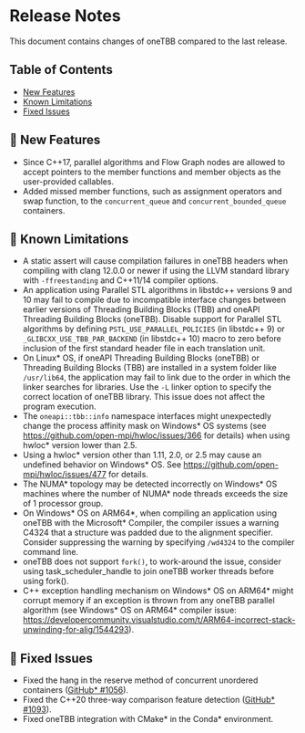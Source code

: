 <!--
******************************************************************************
* 
* Licensed under the Apache License, Version 2.0 (the "License");
* you may not use this file except in compliance with the License.
* You may obtain a copy of the License at
*
*     http://www.apache.org/licenses/LICENSE-2.0
*
* Unless required by applicable law or agreed to in writing, software
* distributed under the License is distributed on an "AS IS" BASIS,
* WITHOUT WARRANTIES OR CONDITIONS OF ANY KIND, either express or implied.
* See the License for the specific language governing permissions and
* limitations under the License.
*******************************************************************************/-->

# Release Notes <!-- omit in toc -->
This document contains changes of oneTBB compared to the last release.

## Table of Contents <!-- omit in toc -->
- [New Features](#new-features)
- [Known Limitations](#known-limitations)
- [Fixed Issues](#fixed-issues)

## :tada: New Features
- Since C++17, parallel algorithms and Flow Graph nodes are allowed to accept pointers to the member functions and member objects as the user-provided callables.
- Added missed member functions, such as assignment operators and swap function, to the ``concurrent_queue`` and ``concurrent_bounded_queue`` containers.

## :rotating_light: Known Limitations
- A static assert will cause compilation failures in oneTBB headers when compiling with clang 12.0.0 or newer if using the LLVM standard library with ``-ffreestanding`` and C++11/14 compiler options. 
- An application using Parallel STL algorithms in libstdc++ versions 9 and 10 may fail to compile due to incompatible interface changes between earlier versions of Threading Building Blocks (TBB) and oneAPI Threading Building Blocks (oneTBB). Disable support for Parallel STL algorithms by defining ``PSTL_USE_PARALLEL_POLICIES`` (in libstdc++ 9) or ``_GLIBCXX_USE_TBB_PAR_BACKEND`` (in libstdc++ 10) macro to zero before inclusion of the first standard header file in each translation unit.
- On Linux* OS, if oneAPI Threading Building Blocks (oneTBB) or Threading Building Blocks (TBB) are installed in a system folder like ``/usr/lib64``, the application may fail to link due to the order in which the linker searches for libraries. Use the ``-L`` linker option to specify the correct location of oneTBB library. This issue does not affect the program execution.
- The ``oneapi::tbb::info`` namespace interfaces might unexpectedly change the process affinity mask on Windows* OS systems (see https://github.com/open-mpi/hwloc/issues/366 for details) when using hwloc* version lower than 2.5.
- Using a hwloc* version other than 1.11, 2.0, or 2.5 may cause an undefined behavior on Windows* OS. See https://github.com/open-mpi/hwloc/issues/477 for details.
- The NUMA* topology may be detected incorrectly on Windows* OS machines where the number of NUMA* node threads exceeds the size of 1 processor group.
- On Windows* OS on ARM64*, when compiling an application using oneTBB with the Microsoft* Compiler, the compiler issues a warning C4324 that a structure was padded due to the alignment specifier. Consider suppressing the warning by specifying ``/wd4324`` to the compiler command line.
- oneTBB does not support ``fork()``, to work-around the issue, consider using task_scheduler_handle to join oneTBB worker threads before using fork().
- C++ exception handling mechanism on Windows* OS on ARM64* might corrupt memory if an exception is thrown from any oneTBB parallel algorithm (see Windows* OS on ARM64* compiler issue: https://developercommunity.visualstudio.com/t/ARM64-incorrect-stack-unwinding-for-alig/1544293).

## :hammer: Fixed Issues
- Fixed the hang in the reserve method of concurrent unordered containers ([GitHub* #1056](http://github.com/oneapi-src/oneTBB/issues/1056)).
- Fixed the C++20 three-way comparison feature detection ([GitHub* #1093](http://github.com/oneapi-src/oneTBB/issues/1093)).
- Fixed oneTBB integration with CMake* in the Conda* environment.
